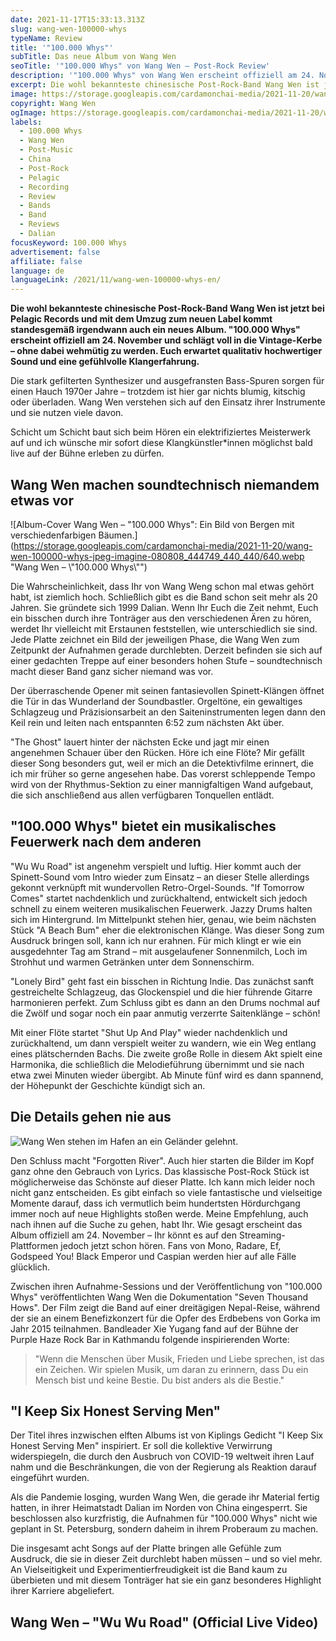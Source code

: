 ```yaml
---
date: 2021-11-17T15:33:13.313Z
slug: wang-wen-100000-whys
typeName: Review
title: '"100.000 Whys"'
subTitle: Das neue Album von Wang Wen
seoTitle: '"100.000 Whys" von Wang Wen – Post-Rock Review'
description: '"100.000 Whys" von Wang Wen erscheint offiziell am 24. November und schlägt voll in die Vintage-Kerbe  – ohne dabei wehmütig zu werden. Euch erwartet qualitativ hochwertiger Sound und eine gefühlvolle Klangerfahrung.'
excerpt: Die wohl bekannteste chinesische Post-Rock-Band Wang Wen ist jetzt bei Pelagic Records und mit dem Umzug zum neuen Label kommt standesgemäß irgendwann auch ein neues Album. "100.000 Whys" erscheint offiziell am 24. November und schlägt voll in die Vintage-Kerbe  – ohne dabei wehmütig zu werden. Euch erwartet qualitativ hochwertiger Sound und eine gefühlvolle Klangerfahrung.
image: https://storage.googleapis.com/cardamonchai-media/2021-11-20/wang-wen-stadion-jpg-imagine-080808_757575_800_600/640.webp
copyright: Wang Wen
ogImage: https://storage.googleapis.com/cardamonchai-media/2021-11-20/wang-wen-fb-png-imagine-080808_686868_1200_628/640.webp
labels:
  - 100.000 Whys
  - Wang Wen
  - Post-Music
  - China
  - Post-Rock
  - Pelagic
  - Recording
  - Review
  - Bands
  - Band
  - Reviews
  - Dalian
focusKeyword: 100.000 Whys
advertisement: false
affiliate: false
language: de
languageLink: /2021/11/wang-wen-100000-whys-en/
---
```


**Die wohl bekannteste chinesische Post-Rock-Band Wang Wen ist jetzt bei Pelagic Records und mit dem Umzug zum neuen Label kommt standesgemäß irgendwann auch ein neues Album. "100.000 Whys" erscheint offiziell am 24. November und schlägt voll in die Vintage-Kerbe – ohne dabei wehmütig zu werden. Euch erwartet qualitativ hochwertiger Sound und eine gefühlvolle Klangerfahrung.**

Die stark gefilterten Synthesizer und ausgefransten Bass-Spuren sorgen für einen Hauch 1970er Jahre – trotzdem ist hier gar nichts blumig, kitschig oder überladen. Wang Wen verstehen sich auf den Einsatz ihrer Instrumente und sie nutzen viele davon.

Schicht um Schicht baut sich beim Hören ein elektrifiziertes Meisterwerk auf und ich wünsche mir sofort diese Klangkünstler\*innen möglichst bald live auf der Bühne erleben zu dürfen.

## Wang Wen machen soundtechnisch niemandem etwas vor

![Album-Cover Wang Wen – "100.000 Whys": Ein Bild von Bergen mit verschiedenfarbigen Bäumen.](https://storage.googleapis.com/cardamonchai-media/2021-11-20/wang-wen-100000-whys-jpeg-imagine-080808_444749_440_440/640.webp "Wang Wen – \\"100.000 Whys\\"")

Die Wahrscheinlichkeit, dass Ihr von Wang Weng schon mal etwas gehört habt, ist ziemlich hoch. Schließlich gibt es die Band schon seit mehr als 20 Jahren. Sie gründete sich 1999 Dalian. Wenn Ihr Euch die Zeit nehmt, Euch ein bisschen durch ihre Tonträger aus den verschiedenen Ären zu hören, werdet Ihr vielleicht mit Erstaunen feststellen, wie unterschiedlich sie sind. Jede Platte zeichnet ein Bild der jeweiligen Phase, die Wang Wen zum Zeitpunkt der Aufnahmen gerade durchlebten. Derzeit befinden sie sich auf einer gedachten Treppe auf einer besonders hohen Stufe – soundtechnisch macht dieser Band ganz sicher niemand was vor.

Der überraschende Opener mit seinen fantasievollen Spinett-Klängen öffnet die Tür in das Wunderland der Soundbastler. Orgeltöne, ein gewaltiges Schlagzeug und Präzisionsarbeit an den Saiteninstrumenten legen dann den Keil rein und leiten nach entspannten 6:52 zum nächsten Akt über.

"The Ghost" lauert hinter der nächsten Ecke und jagt mir einen angenehmen Schauer über den Rücken. Höre ich eine Flöte? Mir gefällt dieser Song besonders gut, weil er mich an die Detektivfilme erinnert, die ich mir früher so gerne angesehen habe. Das vorerst schleppende Tempo wird von der Rhythmus-Sektion zu einer mannigfaltigen Wand aufgebaut, die sich anschließend aus allen verfügbaren Tonquellen entlädt.

## "100.000 Whys" bietet ein musikalisches Feuerwerk nach dem anderen

"Wu Wu Road" ist angenehm verspielt und luftig. Hier kommt auch der Spinett-Sound vom Intro wieder zum Einsatz – an dieser Stelle allerdings gekonnt verknüpft mit wundervollen Retro-Orgel-Sounds. "If Tomorrow Comes" startet nachdenklich und zurückhaltend, entwickelt sich jedoch schnell zu einem weiteren musikalischen Feuerwerk. Jazzy Drums halten sich im Hintergrund. Im Mittelpunkt stehen hier, genau, wie beim nächsten Stück "A Beach Bum" eher die elektronischen Klänge. Was dieser Song zum Ausdruck bringen soll, kann ich nur erahnen. Für mich klingt er wie ein ausgedehnter Tag am Strand – mit ausgelaufener Sonnenmilch, Loch im Strohhut und warmen Getränken unter dem Sonnenschirm.

"Lonely Bird" geht fast ein bisschen in Richtung Indie. Das zunächst sanft gestreichelte Schlagzeug, das Glockenspiel und die hier führende Gitarre harmonieren perfekt. Zum Schluss gibt es dann an den Drums nochmal auf die Zwölf und sogar noch ein paar anmutig verzerrte Saitenklänge – schön!

Mit einer Flöte startet "Shut Up And Play" wieder nachdenklich und zurückhaltend, um dann verspielt weiter zu wandern, wie ein Weg entlang eines plätschernden Bachs. Die zweite große Rolle in diesem Akt spielt eine Harmonika, die schließlich die Melodieführung übernimmt und sie nach etwa zwei Minuten wieder übergibt. Ab Minute fünf wird es dann spannend, der Höhepunkt der Geschichte kündigt sich an.

## Die Details gehen nie aus

![Wang Wen stehen im Hafen an ein Geländer gelehnt.](https://storage.googleapis.com/cardamonchai-media/2021-11-20/wang-wen-outside-jpg-imagine-d8e8f8_a0abb7_800_600/640.webp 'Wang Wen')

Den Schluss macht "Forgotten River". Auch hier starten die Bilder im Kopf ganz ohne den Gebrauch von Lyrics. Das klassische Post-Rock Stück ist möglicherweise das Schönste auf dieser Platte. Ich kann mich leider noch nicht ganz entscheiden. Es gibt einfach so viele fantastische und vielseitige Momente darauf, dass ich vermutlich beim hundertsten Hördurchgang immer noch auf neue Highlights stoßen werde. Meine Empfehlung, auch nach ihnen auf die Suche zu gehen, habt Ihr. Wie gesagt erscheint das Album offiziell am 24. November – Ihr könnt es auf den Streaming-Plattformen jedoch jetzt schon hören. Fans von Mono, Radare, Ef, Godspeed You! Black Emperor und Caspian werden hier auf alle Fälle glücklich.

Zwischen ihren Aufnahme-Sessions und der Veröffentlichung von "100.000 Whys" veröffentlichten Wang Wen die Dokumentation "Seven Thousand Hows". Der Film zeigt die Band auf einer dreitägigen Nepal-Reise, während der sie an einem Benefizkonzert für die Opfer des Erdbebens von Gorka im Jahr 2015 teilnahmen. Bandleader Xie Yugang fand auf der Bühne der Purple Haze Rock Bar in Kathmandu folgende inspirierenden Worte:

> "Wenn die Menschen über Musik, Frieden und Liebe sprechen, ist das ein Zeichen. Wir spielen Musik, um daran zu erinnern, dass Du ein Mensch bist und keine Bestie. Du bist anders als die Bestie."

## "I Keep Six Honest Serving Men"

Der Titel ihres inzwischen elften Albums ist von Kiplings Gedicht "I Keep Six Honest Serving Men" inspiriert. Er soll die kollektive Verwirrung widerspiegeln, die durch den Ausbruch von COVID-19 weltweit ihren Lauf nahm und die Beschränkungen, die von der Regierung als Reaktion darauf eingeführt wurden.

Als die Pandemie losging, wurden Wang Wen, die gerade ihr Material fertig hatten, in ihrer Heimatstadt Dalian im Norden von China eingesperrt. Sie beschlossen also kurzfristig, die Aufnahmen für "100.000 Whys" nicht wie geplant in St. Petersburg, sondern daheim in ihrem Proberaum zu machen.

Die insgesamt acht Songs auf der Platte bringen alle Gefühle zum Ausdruck, die sie in dieser Zeit durchlebt haben müssen – und so viel mehr. An Vielseitigkeit und Experimentierfreudigkeit ist die Band kaum zu überbieten und mit diesem Tonträger hat sie ein ganz besonderes Highlight ihrer Karriere abgeliefert.

## Wang Wen – "Wu Wu Road" (Official Live Video)

<YouTube id="EkV5lGR2tNA" />
